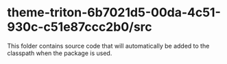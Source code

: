 # theme-triton-6b7021d5-00da-4c51-930c-c51e87ccc2b0/src

This folder contains source code that will automatically be added to the classpath when
the package is used.
